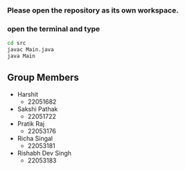 ### Please open the repository as its own workspace.
### open the terminal and type
```bash
cd src
javac Main.java
java Main
```

## Group Members
* Harshit
    - 22051682
* Sakshi Pathak
    - 22051722
* Pratik Raj
    - 22053176
* Richa Singal
    - 22053181
* Rishabh Dev Singh
    - 22053183
